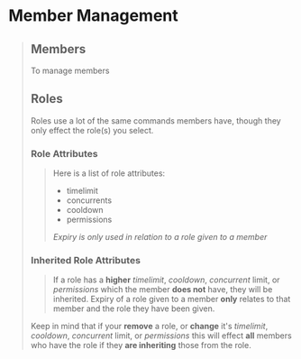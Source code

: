 # Member Management
> ## Members
> To manage members
> ## Roles
> Roles use a lot of the same commands members have, though they only effect the role(s) you select.
> ### Role Attributes
> > Here is a list of role attributes:
> > - timelimit
> > - concurrents
> > - cooldown
> > - permissions
> > 
> > *Expiry is only used in relation to a role given to a member*
> ### Inherited Role Attributes
> > If a role has a **higher** *timelimit*, *cooldown*, *concurrent* limit, or *permissions* which the member **does not** have, they will be inherited.
> > Expiry of a role given to a member **only** relates to that member and the role they have been given.
>
> Keep in mind that if your **remove** a role, or **change** it's *timelimit*, *cooldown*, *concurrent* limit, or *permissions* this will effect **all** members who have the role if they **are inheriting** those from the role.
>
>
